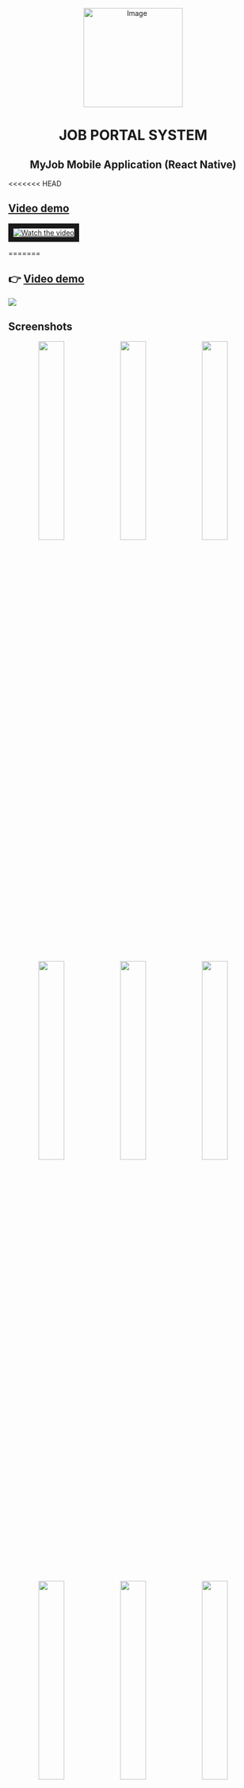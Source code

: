 <p align="center">
 
 <img src="https://github.com/BuiKhanhHuy/MyJobApp/assets/69914972/3ede98b7-68f6-4b6d-b3fd-85c74d225cfb" width="200"  alt="Image" />
 
</p>
<h1 align="center">JOB PORTAL SYSTEM</h1>
<h2 align="center">MyJob Mobile Application (React Native)</h2>

 
<<<<<<< HEAD
## [Video demo](https://www.youtube.com/watch?v=4vq1rl6vj5c)
<a href="https://www.youtube.com/watch?v=4vq1rl6vj5c" target="_blank">
 <img src="https://github.com/BuiKhanhHuy/my-job-web-app/assets/69914972/6ed3db35-f195-4295-b152-a861fa30b3d7" alt="Watch the video" border="10" />
</a>

=======
## 👉 [Video demo](https://www.youtube.com/watch?v=BsgL6au9uVU)
<img src="https://github.com/BuiKhanhHuy/MyJobApp/assets/69914972/c3a44465-c83e-4b9d-98bd-2b0ce75f825d"  > 

## Screenshots
<p align="center">
<img src="https://github.com/BuiKhanhHuy/MyJobApp/assets/69914972/34062ccf-fd40-46cc-8358-01698ddca27c" width="32%"> 
<img src="https://github.com/BuiKhanhHuy/MyJobApp/assets/69914972/c4f799e0-695a-44a2-81dc-c1a0fc396a2b" width="32%"> 
<img src="https://github.com/BuiKhanhHuy/MyJobApp/assets/69914972/d22cfe9c-557d-4f61-88f2-30320a705c42" width="32%"> 
<img src="https://github.com/BuiKhanhHuy/MyJobApp/assets/69914972/1e480e34-56f8-4d4d-953e-ae9a31384bca" width="32%"> 
<img src="https://github.com/BuiKhanhHuy/MyJobApp/assets/69914972/2d26df06-7ebd-4469-87d9-332a3f08f70c" width="32%"> 
<img src="https://github.com/BuiKhanhHuy/MyJobApp/assets/69914972/fdddf1aa-673f-42c9-9d4e-3294728ab812" width="32%"> 
<img src="https://github.com/BuiKhanhHuy/MyJobApp/assets/69914972/2e4631c7-f178-499c-bcac-998383eccd98" width="32%"> 
<img src="https://github.com/BuiKhanhHuy/MyJobApp/assets/69914972/6b3bdb4a-9eef-43e5-b0b3-aa96d50eccd8" width="32%"> 
<img src="https://github.com/BuiKhanhHuy/MyJobApp/assets/69914972/56bd1527-dfbb-42d0-b47a-acc8aba00467" width="32%"> 
<img src="https://github.com/BuiKhanhHuy/MyJobApp/assets/69914972/5d81ec16-8ef6-4115-a3ac-dce9283d4f24" width="32%"> 
<img src="https://github.com/BuiKhanhHuy/MyJobApp/assets/69914972/b4e72919-6a77-4928-b17e-767e1444e466" width="32%"> 
<img src="https://github.com/BuiKhanhHuy/MyJobApp/assets/69914972/f2f89408-24a8-4b00-a2bc-4640a7019cf2" width="32%"> 
<img src="https://github.com/BuiKhanhHuy/MyJobApp/assets/69914972/9c38eca7-f32b-4b10-b1b8-548ba31c731f" width="32%"> 
<img src="https://github.com/BuiKhanhHuy/MyJobApp/assets/69914972/93b623d4-e232-4a64-b55b-fd144bb6f2f0" width="32%"> 
<img src="https://github.com/BuiKhanhHuy/MyJobApp/assets/69914972/bc2069cc-0cd2-4180-8109-dd4388696fef" width="32%"> 
<img src="https://github.com/BuiKhanhHuy/MyJobApp/assets/69914972/98607a0d-2c4f-4c4d-ab16-30d58f2dbd48" width="32%"> 
<img src="https://github.com/BuiKhanhHuy/MyJobApp/assets/69914972/b6c5b4f2-f5ef-4aea-b54e-53622dc1e793" width="32%"> 
<img src="https://github.com/BuiKhanhHuy/MyJobApp/assets/69914972/048d29c0-9bd9-4f42-a672-0936a652c014" width="32%"> 
<img src="https://github.com/BuiKhanhHuy/MyJobApp/assets/69914972/716ad7f2-5dcd-4375-8130-e3f538350f82" width="32%"> 
<img src="https://github.com/BuiKhanhHuy/MyJobApp/assets/69914972/eb526440-8d6b-4f9e-a0ed-50e4f883678e" width="32%"> 
<img src="https://github.com/BuiKhanhHuy/MyJobApp/assets/69914972/f7fa5588-8531-44e3-945c-35bb889ee3f4" width="32%"> 
</p>
>>>>>>> b100437c4366ceb111d8f91a66f69b67271df405

## React and React Native version

* [react](https://github.com/facebook/react): 18.2.0
* [react-native](https://github.com/facebook/react-native): 0.71.1

## `Dependencies`
```bash
"@hookform/resolvers": "^2.9.11",
"@react-native-async-storage/async-storage": "^1.18.1",
"@react-native-clipboard/clipboard": "^1.11.2",
"@react-native-community/datetimepicker": "^7.0.1",
"@react-native-community/masked-view": "^0.1.11",
"@react-native-firebase/app": "^17.5.0",
"@react-native-firebase/firestore": "^17.5.0",
"@react-native-firebase/messaging": "^17.5.0",
"@react-native-google-signin/google-signin": "^9.0.2",
"@react-navigation/bottom-tabs": "^6.5.3",
"@react-navigation/elements": "^1.3.17",
"@react-navigation/native": "^6.1.2",
"@react-navigation/native-stack": "^6.9.8",
"@reduxjs/toolkit": "^1.9.3",
"@rneui/base": "^0.0.0-edge.2",
"@rneui/themed": "^0.0.0-edge.2",
"axios": "^1.3.4",
"dayjs": "^1.11.7",
"deprecated-react-native-prop-types": "^2.2.0",
"lodash": "^4.17.21",
"moment-timezone": "^0.5.43",
"native-base": "^3.4.25",
"query-string": "^8.1.0",
"react": "18.2.0",
"react-hook-form": "^7.42.1",
"react-moment": "^1.1.3",
"react-native": "0.71.1",
"react-native-actions-sheet": "^0.8.21",
"react-native-awesome-gallery": "^0.3.5",
"react-native-blob-util": "^0.17.3",
"react-native-collapsible": "^1.6.0",
"react-native-curved-bottom-bar": "^2.1.4",
"react-native-document-picker": "^8.2.0",
"react-native-element-dropdown": "^2.9.0",
"react-native-email-link": "^1.14.4",
"react-native-fast-image": "^8.6.3",
"react-native-fbsdk": "^3.0.0",
"react-native-file-viewer": "^2.1.5",
"react-native-fs": "^2.20.0",
"react-native-geolocation-service": "^5.3.1",
"react-native-gesture-handler": "^2.10.0",
"react-native-html-to-pdf": "^0.12.0",
"react-native-htmlview": "^0.16.0",
"react-native-image-crop-picker": "^0.39.0",
"react-native-ionicons": "^4.6.5",
"react-native-keychain": "^8.1.1",
"react-native-kommunicate-chat": "^2.1.7",
"react-native-map-clustering": "^3.4.2",
"react-native-maps": "^1.4.0",
"react-native-pdf": "^6.6.2",
"react-native-permissions": "^3.8.0",
"react-native-ratings": "^8.1.0",
"react-native-reanimated": "^2.17.0",
"react-native-reanimated-carousel": "^3.3.2",
"react-native-safe-area-context": "^3.3.2",
"react-native-screens": "^3.19.0",
"react-native-share": "^8.2.2",
"react-native-snap-carousel": "^3.9.1",
"react-native-splash-screen": "^3.3.0",
"react-native-svg": "^12.1.1",
"react-native-swipe-list-view": "^3.2.9",
"react-native-vector-icons": "^9.2.0",
"react-native-webview": "^11.26.1",
"react-redux": "^8.0.5",
"redux": "^4.2.1",
"redux-thunk": "^2.4.2",
"yup": "^1.0.2"
```
## `devDependencies`
```bash
"@babel/core": "^7.20.0",
"@babel/preset-env": "^7.20.0",
"@babel/runtime": "^7.20.0",
"@react-native-community/eslint-config": "^3.0.0",
"@tsconfig/react-native": "^2.0.2",
"@types/jest": "^29.2.1",
"@types/react": "^18.0.24",
"@types/react-test-renderer": "^18.0.0",
"babel-jest": "^29.2.1",
"eslint": "^8.19.0",
"jest": "^29.2.1",
"metro-react-native-babel-preset": "0.73.7",
"prettier": "^2.4.1",
"react-test-renderer": "18.2.0",
"typescript": "4.8.4"
```

## Running

❗Must run [Server Backend](https://github.com/BuiKhanhHuy/myjob_api)  first

#### Clone & install

* Clone this repo `https://github.com/BuiKhanhHuy/MyJobApp.git`
* `cd MyJobApp`
* run `npm install`

#### iOS

* Run `react-native run-ios`

#### Android

* Run `android avd` and start an emulator
* Run `react-native run-android`

## 👉 Backend & Web repo link
* #### 🖥️  [Backend server](https://github.com/BuiKhanhHuy/myjob_api) 
* #### 🌐  [Web application](https://github.com/BuiKhanhHuy/my-job-web-app) 
